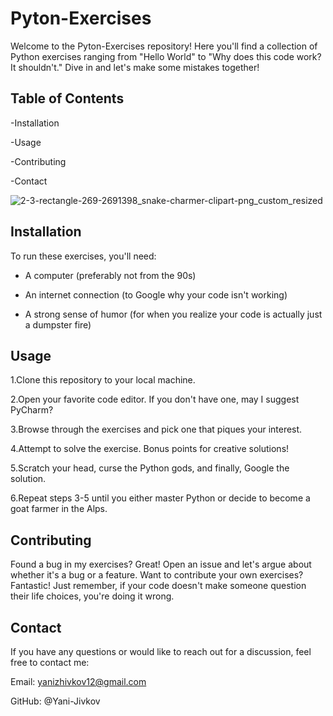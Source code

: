 # Pyton-Exercises
Welcome to the Pyton-Exercises repository! Here you'll find a collection of Python exercises ranging from "Hello World" to "Why does this code work? It shouldn't." Dive in and let's make some mistakes together!

## Table of Contents

-Installation

-Usage

-Contributing

-Contact

![2-3-rectangle-269-2691398_snake-charmer-clipart-png_custom_resized](https://github.com/Yani-Jivkov/Python-Exercises/assets/114335628/3fe4f05a-34ab-48c9-815a-bdd45ac6071a)

## Installation
To run these exercises, you'll need:

- A computer (preferably not from the 90s)

- An internet connection (to Google why your code isn't working)

- A strong sense of humor (for when you realize your code is actually just a dumpster fire)

## Usage

1.Clone this repository to your local machine.

2.Open your favorite code editor. If you don't have one, may I suggest PyCharm?

3.Browse through the exercises and pick one that piques your interest.

4.Attempt to solve the exercise. Bonus points for creative solutions!

5.Scratch your head, curse the Python gods, and finally, Google the solution.

6.Repeat steps 3-5 until you either master Python or decide to become a goat farmer in the Alps.

## Contributing
Found a bug in my exercises? Great! Open an issue and let's argue about whether it's a bug or a feature. Want to contribute your own exercises? Fantastic! Just remember, if your code doesn't make someone question their life choices, you're doing it wrong.

## Contact

If you have any questions or would like to reach out for a discussion, feel free to contact me:

Email: yanizhivkov12@gmail.com

GitHub: @Yani-Jivkov
